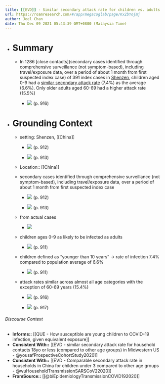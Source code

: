 ```yaml
---
title: [[EVD]] - Similar secondary attack rate for children vs. adults in Shenzen - [[@biEpidemiologyTransmissionCOVID192020]]
url: https://roamresearch.com/#/app/megacoglab/page/KxZbYojmj
author: Joel Chan
date: Thu Dec 09 2021 05:43:39 GMT+0800 (Malaysia Time)
---
```


- # **Summary**

    - In 1286 [close contacts](secondary cases identified through comprehensive surveillance (not symptom-based), including travel/exposure data, over a period of about 1 month from first suspected index case) of 391 index cases in [Shenzen](((7w5xklo1l))), children aged 0-9 had a [similar secondary attack rate](((zkioxgne2))) (7.4%) as the average (6.6%). Only older adults aged 60-69 had a higher attack rate (15.5%)

        - ![](https://firebasestorage.googleapis.com/v0/b/firescript-577a2.appspot.com/o/imgs%2Fapp%2Fjoel-covid19%2FxQH9Y4f7-S.png?alt=media&token=a7b1b48a-16ad-4dd5-a90b-15ba71d2cb41) (p. 916)
- # **Grounding Context**

    - setting: Shenzen, [[China]]

        - ![](https://firebasestorage.googleapis.com/v0/b/firescript-577a2.appspot.com/o/imgs%2Fapp%2Fjoel-covid19%2FhdhUnz82JJ.png?alt=media&token=8ae62c07-c073-4529-968d-ab57332eb845) (p. 912)

        - ![](https://firebasestorage.googleapis.com/v0/b/firescript-577a2.appspot.com/o/imgs%2Fapp%2Fjoel-covid19%2F8uV8s1w9Ia.png?alt=media&token=8166d159-d77e-4f71-819f-f370086a0c9b) (p. 913)

    - Location:: [[China]]

    - secondary cases identified through comprehensive surveillance (not symptom-based), including travel/exposure data, over a period of about 1 month from first suspected index case

        - ![](https://firebasestorage.googleapis.com/v0/b/firescript-577a2.appspot.com/o/imgs%2Fapp%2Fjoel-covid19%2FhdhUnz82JJ.png?alt=media&token=8ae62c07-c073-4529-968d-ab57332eb845) (p. 912)

        - ![](https://firebasestorage.googleapis.com/v0/b/firescript-577a2.appspot.com/o/imgs%2Fapp%2Fjoel-covid19%2F8uV8s1w9Ia.png?alt=media&token=8166d159-d77e-4f71-819f-f370086a0c9b) (p. 913)

    - from actual cases

        - ![](https://firebasestorage.googleapis.com/v0/b/firescript-577a2.appspot.com/o/imgs%2Fapp%2Fjoel-covid19%2FT9gUjrEEEw.png?alt=media&token=a2b933ea-c7b2-40b1-b971-a883220f0a26)

    - children ages 0-9 as likely to be infected as adults

        - ![](https://firebasestorage.googleapis.com/v0/b/firescript-577a2.appspot.com/o/imgs%2Fapp%2Fjoel-covid19%2Fhx0rWNPR25.png?alt=media&token=53685864-c442-42cf-b5e6-7bb8701357f0) (p. 911)

    - children defined as “younger than 10 years” -> rate of infection 7.4% compared to population average of 6.6%

        - ![](https://firebasestorage.googleapis.com/v0/b/firescript-577a2.appspot.com/o/imgs%2Fapp%2Fjoel-covid19%2FBZXKUhVt1k.png?alt=media&token=3ec17fe5-bbb6-4b1f-8d96-b6b41aa4b12d) (p. 911)

    - attack rates similar across almost all age categories with the exception of 60-69 years (15.4%)

        - ![](https://firebasestorage.googleapis.com/v0/b/firescript-577a2.appspot.com/o/imgs%2Fapp%2Fjoel-covid19%2FxQH9Y4f7-S.png?alt=media&token=a7b1b48a-16ad-4dd5-a90b-15ba71d2cb41) (p. 916)

        - ![](https://firebasestorage.googleapis.com/v0/b/firescript-577a2.appspot.com/o/imgs%2Fapp%2Fjoel-covid19%2Fcc1Xn8Wy2a.png?alt=media&token=02213e24-70ec-4303-a7f5-637b431c0198) (p. 917)

###### Discourse Context

- **Informs::** [[QUE - How susceptible are young children to COVID-19 infection, given equivalent exposure]]
- **Consistent With::** [[EVD - similar secondary attack rate for household contacts 18yo or less (compared to other age groups) in Midwestern US - @yousafProspectiveCohortStudy2020]]
- **Consistent With::** [[EVD - Comparable secondary attack rate in households in China for children under 3 compared to other age groups - @wuHouseholdTransmissionSARSCoV22020]]
- **FromSource::** [[@biEpidemiologyTransmissionCOVID192020]]
